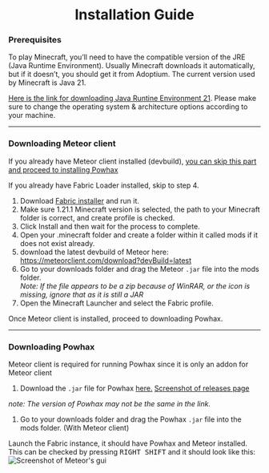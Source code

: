 # <center>**Installation Guide**</center>

### Prerequisites

To play Minecraft, you’ll need to have the compatible version of the JRE (Java Runtime Environment).
Usually Minecraft downloads it automatically, but if it doesn’t, you should get it from Adoptium.
The current version used by Minecraft is Java 21.

[Here is the link for downloading Java Runtine Environment 21](https://adoptium.net/temurin/releases/?package=jre&version=21). Please make sure to change the operating system & architecture options according to your machine.


<hr>

### Downloading Meteor client

If you already have Meteor client installed (devbuild), [you can skip this part and proceed to installing Powhax](#downloading-powhax)

If you already have Fabric Loader installed, skip to step 4.

1. Download [Fabric installer](https://fabricmc.net/use/installer/) and run it.
1. Make sure 1.21.1 Minecraft version is selected, the path to your Minecraft folder is correct, and create profile is checked.
1. Click Install and then wait for the process to complete.
1. Open your .minecraft folder and create a folder within it called mods if it does not exist already.
1. download the latest devbuild of Meteor here: https://meteorclient.com/download?devBuild=latest
1. Go to your downloads folder and drag the Meteor `.jar` file into the mods folder.<br> *Note: If the file appears to be a zip because of WinRAR, or the icon is missing, ignore that as it is still a JAR*
1. Open the Minecraft Launcher and select the Fabric profile.

Once Meteor client is installed, proceed to downloading Powhax.

<hr>

### Downloading Powhax

Meteor client is required for running Powhax since it is only an addon for Meteor client

1. Download the `.jar` file for Powhax [here.](https://github.com/Powie69/PowHax/releases)
[Screenshot of releases page](https://github.com/user-attachments/assets/26c88e09-c9f6-43e7-a2bd-d36fc06fff0a)

*note: The version of Powhax may not be the same in the link.*
1. Go to your downloads folder and drag the Powhax `.jar` file into the mods folder. (With Meteor client)

 Launch the Fabric instance, it should have Powhax and Meteor installed.
 This can be checked by pressing <kbd>RIGHT SHIFT</kbd> and it should look like this:
![Screenshot of Meteor's gui](https://github.com/user-attachments/assets/25c495ff-58b6-499b-a0c0-ec98c232b166)
